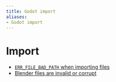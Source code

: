 ```yaml
---
title: Godot import
aliases:
- Godot import
---
```


# Import

- [`ERR_FILE_BAD_PATH` when importing files](godot-import-bad-path.md)
- [Blender files are invalid or corrupt](godot-import-blender-invalid.md)
